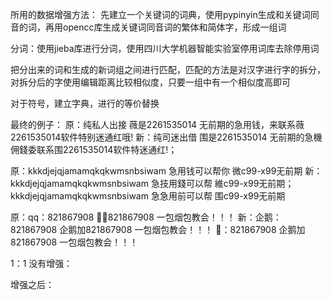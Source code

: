 所用的数据增强方法：
先建立一个关键词的词典，使用pypinyin生成和关键词同音的词，再用opencc库生成关键词同音词的繁体和简体字，形成一组词

分词：使用jieba库进行分词，使用四川大学机器智能实验室停用词库去除停用词

把分出来的词和生成的新词组之间进行匹配，匹配的方法是对汉字进行字的拆分，对拆分后的字使用编辑距离比较相似度，只要一组中有一个相似度高即可

对于符号，建立字典，进行的等价替换

最终的例子：
原：纯私人出接 薇是2261535014 无前期的急用钱，来联系薇2261535014软件特别迷通红哦!
新：纯司迷出借 围是2261535014 无前期的急機佣錢委联系围2261535014软件特迷通红!；
  
原：kkkdjejqjamamqkqkwmsnbsiwam 急用钱可以帮你 微c99-x99无前期
新：kkkdjejqjamamqkqkwmsnbsiwam 急技用錢可以帮 維c99-x99无前期；
  kkkdjejqjamamqkqkwmsnbsiwam 急急用前可以帮 围c99-x99无前期

原：qq：821867908 🐧➕821867908 一包烟包教会！！！
新：企鹅：821867908 企鹅加821867908 一包烟包教会！！！
  🐧：821867908 企鹅加821867908 一包烟包教会！！！

1：1
没有增强：


增强之后：


